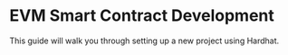 # EVM Smart Contract Development

This guide will walk you through setting up a new project using Hardhat.
<!-- TODO add foundry as well, by splitting .gitbook/developers-evm/your-first-smart-contract.md -->

<!-- TODO link to subpages -->
